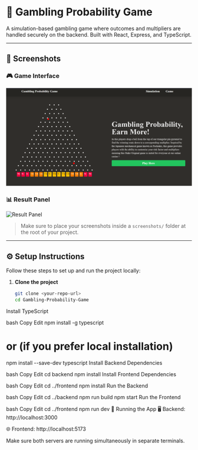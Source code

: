 # 🎰 Gambling Probability Game

A simulation-based gambling game where outcomes and multipliers are handled securely on the backend. Built with React, Express, and TypeScript.

---

## 📸 Screenshots

### 🎮 Game Interface
![Game Interface](screenshots/image1.png)


### 📊 Result Panel
![Result Panel](screenshots/result-panel.png)

> Make sure to place your screenshots inside a `screenshots/` folder at the root of your project.

---

## ⚙️ Setup Instructions

Follow these steps to set up and run the project locally:

1. **Clone the project**
   ```bash
   git clone <your-repo-url>
   cd Gambling-Probability-Game
Install TypeScript

bash
Copy
Edit
npm install -g typescript
# or (if you prefer local installation)
npm install --save-dev typescript
Install Backend Dependencies

bash
Copy
Edit
cd backend
npm install
Install Frontend Dependencies

bash
Copy
Edit
cd ../frontend
npm install
Run the Backend

bash
Copy
Edit
cd ../backend
npm run build
npm start
Run the Frontend

bash
Copy
Edit
cd ../frontend
npm run dev
🚀 Running the App
🖥️ Backend: http://localhost:3000

🌐 Frontend: http://localhost:5173

Make sure both servers are running simultaneously in separate terminals.
